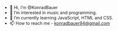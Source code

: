 - 👋 Hi, I’m @KonradBauer
- 👀 I’m interested in music and programming.
- 🌱 I’m currently learning JavaScript, HTML and CSS.
- 📫 How to reach me - konradbauer94@gmail.com

<!---
KonradBauer/KonradBauer is a ✨ special ✨ repository because its `README.md` (this file) appears on your GitHub profile.
You can click the Preview link to take a look at your changes.
--->
